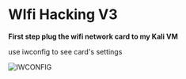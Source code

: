 # WIfi Hacking V3


**First step plug the wifi network card to my Kali VM**

use iwconfig to see card's settings

![IWCONFIG](/D1/IWCONFIG.png) 
